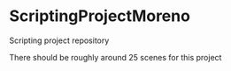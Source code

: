 # ScriptingProjectMoreno
Scripting project repository

There should be roughly around 25 scenes for this project

